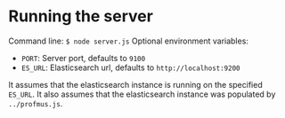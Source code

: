 # Running the server

Command line: `$ node server.js`
Optional environment variables:
 - `PORT`: Server port, defaults to `9100`
 - `ES_URL`: Elasticsearch url, defaults to `http://localhost:9200`

It assumes that the elasticsearch instance is running on the specified `ES_URL`.
It also assumes that the elasticsearch instance was populated by `../profmus.js`.